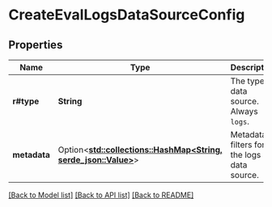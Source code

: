 # CreateEvalLogsDataSourceConfig

## Properties

Name | Type | Description | Notes
------------ | ------------- | ------------- | -------------
**r#type** | **String** | The type of data source. Always `logs`. | 
**metadata** | Option<[**std::collections::HashMap<String, serde_json::Value>**](serde_json::Value.md)> | Metadata filters for the logs data source. | [optional]

[[Back to Model list]](../README.md#documentation-for-models) [[Back to API list]](../README.md#documentation-for-api-endpoints) [[Back to README]](../README.md)



